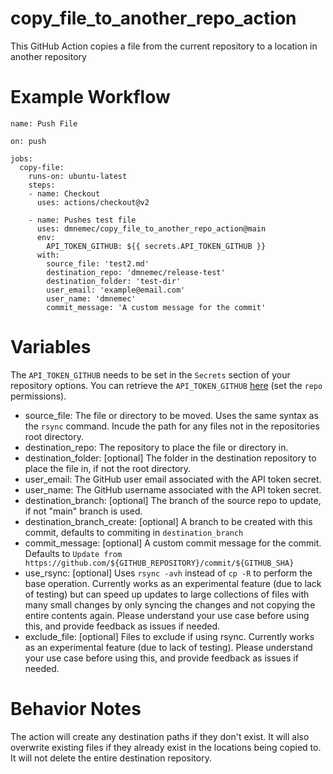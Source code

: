 # copy_file_to_another_repo_action
This GitHub Action copies a file from the current repository to a location in another repository

# Example Workflow
    name: Push File

    on: push

    jobs:
      copy-file:
        runs-on: ubuntu-latest
        steps:
        - name: Checkout
          uses: actions/checkout@v2

        - name: Pushes test file
          uses: dmnemec/copy_file_to_another_repo_action@main
          env:
            API_TOKEN_GITHUB: ${{ secrets.API_TOKEN_GITHUB }}
          with:
            source_file: 'test2.md'
            destination_repo: 'dmnemec/release-test'
            destination_folder: 'test-dir'
            user_email: 'example@email.com'
            user_name: 'dmnemec'
            commit_message: 'A custom message for the commit'

# Variables

The `API_TOKEN_GITHUB` needs to be set in the `Secrets` section of your repository options. You can retrieve the `API_TOKEN_GITHUB` [here](https://github.com/settings/tokens) (set the `repo` permissions).

* source_file: The file or directory to be moved. Uses the same syntax as the `rsync` command. Incude the path for any files not in the repositories root directory.
* destination_repo: The repository to place the file or directory in.
* destination_folder: [optional] The folder in the destination repository to place the file in, if not the root directory.
* user_email: The GitHub user email associated with the API token secret.
* user_name: The GitHub username associated with the API token secret.
* destination_branch: [optional] The branch of the source repo to update, if not "main" branch is used.
* destination_branch_create: [optional] A branch to be created with this commit, defaults to commiting in `destination_branch`
* commit_message: [optional] A custom commit message for the commit. Defaults to `Update from https://github.com/${GITHUB_REPOSITORY}/commit/${GITHUB_SHA}`
* use_rsync: [optional] Uses `rsync -avh` instead of `cp -R` to perform the base operation. Currently works as an experimental feature (due to lack of testing) but can speed up updates to large collections of files with many small changes by only syncing the changes and not copying the entire contents again. Please understand your use case before using this, and provide feedback as issues if needed.
* exclude_file: [optional] Files to exclude if using rsync. Currently works as an experimental feature (due to lack of testing). Please understand your use case before using this, and provide feedback as issues if needed.


# Behavior Notes
The action will create any destination paths if they don't exist. It will also overwrite existing files if they already exist in the locations being copied to. It will not delete the entire destination repository.
